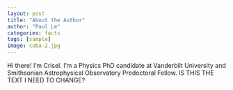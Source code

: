 ```yaml
---
layout: post
title: "About the Author"
author: "Paul Le"
categories: facts
tags: [sample]
image: cuba-2.jpg
---
```


Hi there! I’m Crisel. I’m a Physics PhD candidate at Vanderbilt University and Smithsonian Astrophysical Observatory Predoctoral Fellow. IS THIS THE TEXT I NEED TO CHANGE?
